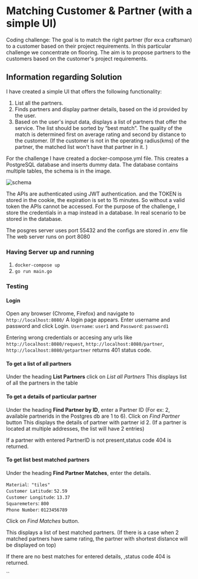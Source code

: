 # Matching Customer & Partner (with a simple UI)
Coding challenge: The goal is to match the right partner (for ex:a craftsman) to a customer based on their project
requirements. In this particular challenge we concentrate on flooring. The aim is to propose partners to the customers
based on the customer's project requirements.

## Information regarding Solution

I have created a simple UI that offers the following functionality:
1. List all the partners.
2. Finds partners and display partner details, based on the id provided by the user.
3. Based on the user's input data, displays a list of partners that offer the service. The list
   should be sorted by “best match”. The quality of the match is determined first on
   average rating and second by distance to the customer. (If the customer is not in the operating radius(kms) of the
   partner, the matched list won't have that partner in it. )

For the challenge I have created a docker-compose.yml file.
This creates a PostgreSQL database and inserts dummy data. The database contains multiple tables,
the schema is in the image.

![schema](https://github.com/chandanacharya1/customer-matching/blob/feature/version-2-with-UI/db/db.png?raw=true)

The APIs are authenticated using JWT authentication. and the TOKEN is stored in the cookie, the expiration is set to 15 minutes.
So without a valid token the APIs cannot be accessed. For the purpose of the challenge, I store the credentials in a map
instead in a database. In real scenario to be stored in the database.

The posgres server uses port 55432 and the configs are stored in .env file
The web server runs on port 8080
### Having Server up and running
1. `docker-compose up`
2. `go run main.go`

### Testing
#### Login
Open any browser (Chrome, Firefox) and navigate to `http://localhost:8080/`
A login page appears. Enter username and password and click Login.
`Username`: `user1` and `Password`: `password1`

Entering wrong credentials or accesing any urls like `http://localhost:8080/request`, `http://localhost:8080/partner`,
`http://localhost:8080/getpartner` returns 401 status code.
#### To get a list of all partners
Under the heading **List Partners** click on *List all Partners*
This displays list of all the partners in the table

#### To get a details of particular partner
Under the heading **Find  Partner by ID**, enter a Partner ID (For ex: 2, available partnerids in the Postgres db are 1 
to 6). 
Click on *Find Partner* button
This displays the details of partner with partner id 2.
(If a partner is located at multiple addresses, the list will have 2 entries)

If a partner with entered PartnerID is not present,status code 404 is returned.

#### To get list best matched partners
Under the heading **Find Partner Matches**, enter the details.

`Material`:` "tiles"`<br />
`Customer Latitude`: `52.59` <br />
`Customer Longitude`: `13.37` <br />
`Squaremeters`: `800` <br />
`Phone Number`: `0123456789` <br />

Click on *Find Matches* button.

This displays a list of best matched partners.
(If there is a case when 2 matched partners have same rating, the partner with shortest distance will be
displayed on top)

If there are no best matches for entered details, ,status code 404 is returned.

``